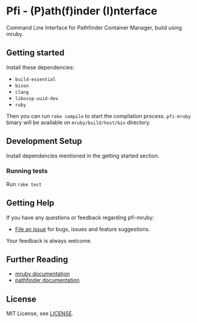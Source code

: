 # Pfi - (P)ath(f)inder (I)nterface

Command Line Interface for Pathfinder Container Manager, build using mruby.

## Getting started

Install these dependencies:

- `build-essential`
- `bison`
- `clang`
- `libossp-uuid-dev`
- `ruby`

Then you can run `rake compile` to start the compilation process. `pfi-mruby` binary will be available on `mruby/build/host/bin` directory.

## Development Setup

Install dependencies mentioned in the getting started section.

### Running tests

Run `rake test`

## Getting Help

If you have any questions or feedback regarding pfi-mruby:

- [File an issue](https://github.com/pathfinder-cm/pfi-mruby/issues/new) for bugs, issues and feature suggestions.

Your feedback is always welcome.

## Further Reading

- [mruby documentation][mruby-doc]
- [pathfinder documentation][pathfinder-mono-doc]

[mruby-doc]: https://github.com/mruby/mruby/tree/master/doc
[pathfinder-mono-doc]: https://github.com/pathfinder-cm/pathfinder-mono

## License

MIT License, see [LICENSE](LICENSE).
